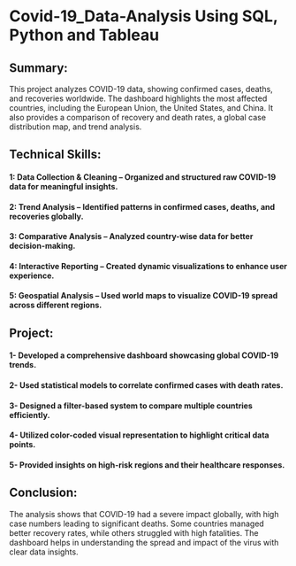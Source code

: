 # Covid-19_Data-Analysis Using SQL, Python and Tableau
## Summary:
This project analyzes COVID-19 data, showing confirmed cases, deaths, and recoveries worldwide. The dashboard highlights the most affected countries, including the European Union, the United States, and China. It also provides a comparison of recovery and death rates, a global case distribution map, and trend analysis.
## Technical Skills:
#### 1: Data Collection & Cleaning – Organized and structured raw COVID-19 data for meaningful insights.
#### 2: Trend Analysis – Identified patterns in confirmed cases, deaths, and recoveries globally.
#### 3: Comparative Analysis – Analyzed country-wise data for better decision-making.
#### 4: Interactive Reporting – Created dynamic visualizations to enhance user experience.
#### 5: Geospatial Analysis – Used world maps to visualize COVID-19 spread across different regions.

## Project:
#### 1- Developed a comprehensive dashboard showcasing global COVID-19 trends.
#### 2- Used statistical models to correlate confirmed cases with death rates.
#### 3- Designed a filter-based system to compare multiple countries efficiently.
#### 4- Utilized color-coded visual representation to highlight critical data points.
#### 5- Provided insights on high-risk regions and their healthcare responses.
## Conclusion:
The analysis shows that COVID-19 had a severe impact globally, with high case numbers leading to significant deaths. Some countries managed better recovery rates, while others struggled with high fatalities. The dashboard helps in understanding the spread and impact of the virus with clear data insights.
